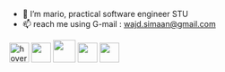 - 👋 I’m mario, practical software engineer STU
- 📫 reach me using G-mail : wajd.simaan@gmail.com
 
<p align="left">
  <img src="https://play-lh.googleusercontent.com/uGqP7F-E_eaEwTb3hMz63MWf0YKRSK6n9INBwibBSOrGDg6B3sd-ACuqNrR312ohdQ" width="35" title="hover text">
  <img src="https://dev.java/assets/images/java-logo-vert-blk.png" width="35">
  <img src="https://logos-world.net/wp-content/uploads/2021/10/Python-Logo.png" width="40">
  <img src= "https://play-lh.googleusercontent.com/85WnuKkqDY4gf6tndeL4_Ng5vgRk7PTfmpI4vHMIosyq6XQ7ZGDXNtYG2s0b09kJMw" width="35">
  <img src="https://www.getsoftwareservice.com/wp-content/uploads/2015/05/SQL-Training.png" width="35">
</p>
<!---
joeSim12/joeSim12 is a ✨ special ✨ repository because its `README.md` (this file) appears on your GitHub profile.
You can click the Preview link to take a look at your changes.
--->
